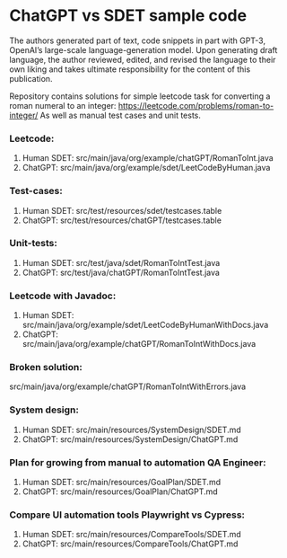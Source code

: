 # ChatGPT vs SDET sample code
The authors generated part of text, code snippets in part with GPT-3, OpenAI’s large-scale language-generation model. 
Upon generating draft language, the author reviewed, edited, and revised the language to their own liking and takes 
ultimate responsibility for the content of this publication.

Repository contains solutions for simple leetcode task for converting a roman numeral to an integer: https://leetcode.com/problems/roman-to-integer/
As well as manual test cases and unit tests.

### Leetcode:
1. Human SDET: src/main/java/org/example/chatGPT/RomanToInt.java
2. ChatGPT: src/main/java/org/example/sdet/LeetCodeByHuman.java

### Test-cases:
1. Human SDET: src/test/resources/sdet/testcases.table
2. ChatGPT: src/test/resources/chatGPT/testcases.table

### Unit-tests:
1. Human SDET: src/test/java/sdet/RomanToIntTest.java
2. ChatGPT: src/test/java/chatGPT/RomanToIntTest.java

### Leetcode with Javadoc:
1. Human SDET: src/main/java/org/example/sdet/LeetCodeByHumanWithDocs.java
2. ChatGPT: src/main/java/org/example/chatGPT/RomanToIntWithDocs.java

### Broken solution:
src/main/java/org/example/chatGPT/RomanToIntWithErrors.java

### System design: 
1. Human SDET: src/main/resources/SystemDesign/SDET.md
2. ChatGPT: src/main/resources/SystemDesign/ChatGPT.md

### Plan for growing from manual to automation QA Engineer:
1. Human SDET: src/main/resources/GoalPlan/SDET.md
2. ChatGPT: src/main/resources/GoalPlan/ChatGPT.md

### Compare UI automation tools Playwright vs Cypress:
1. Human SDET: src/main/resources/CompareTools/SDET.md
2. ChatGPT: src/main/resources/CompareTools/ChatGPT.md
